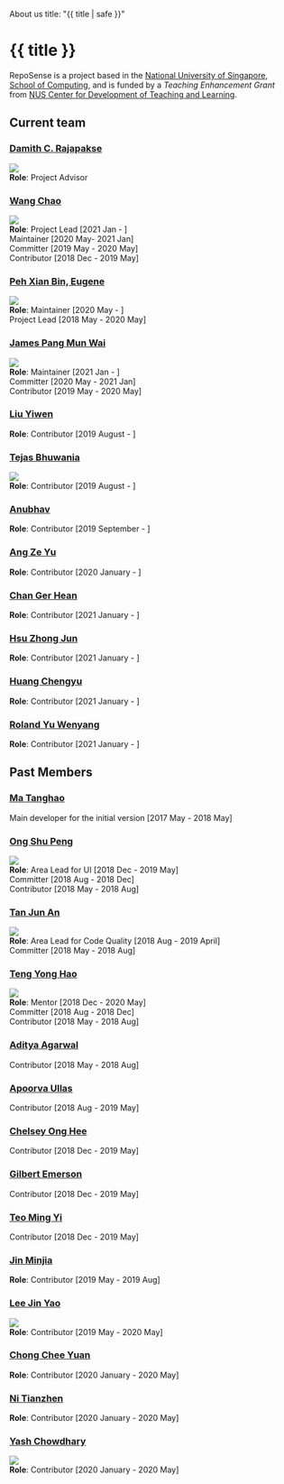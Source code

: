 <variable name="title">About us</variable>
<frontmatter>
  title: "{{ title | safe }}"
</frontmatter>

<h1 class="display-3"><md>{{ title }}</md></h1>

RepoSense is a project based in the [National University of Singapore, School of Computing](http://www.comp.nus.edu.sg/), and is funded by a _Teaching Enhancement Grant_ from [NUS Center for Development of Teaching and Learning](http://www.cdtl.nus.edu.sg/).

<!-- ==================================================================================================== -->

## Current team

### [Damith C. Rajapakse](http://www.comp.nus.edu.sg/~damithch)
![](https://avatars.githubusercontent.com/u/1673303?s=150&v=4)<br/>
**Role**: Project Advisor

<!-- ------------------------------------------------------------------------------------------------------ -->

### [Wang Chao](https://github.com/fzdy1914)
![](https://avatars3.githubusercontent.com/u/35621726?s=150&v=4)<br/>
**Role**: Project Lead [2021 Jan - ]<br/>
Maintainer [2020 May- 2021 Jan]<br/>
Committer [2019 May - 2020 May]<br/>
Contributor [2018 Dec - 2019 May]<br/>

<!-- ------------------------------------------------------------------------------------------------------ -->

### [Peh Xian Bin, Eugene](https://github.com/eugenepeh)
![](https://avatars.githubusercontent.com/u/19277206?s=150&v=4)<br/>
**Role**: Maintainer [2020 May - ]<br/>
Project Lead [2018 May - 2020 May]<br/>
<!-- ------------------------------------------------------------------------------------------------------ -->

### [James Pang Mun Wai](https://github.com/jamessspanggg)
![](https://avatars1.githubusercontent.com/u/32864116?s=150&v=4)<br/>
**Role**: Maintainer [2021 Jan - ]<br/>
Committer [2020 May - 2021 Jan]<br/>
Contributor [2019 May - 2020 May]<br/>

<!-- ------------------------------------------------------------------------------------------------------ -->

### [Liu Yiwen](https://github.com/0blivious)
**Role**: Contributor [2019 August - ]<br/>

<!-- ------------------------------------------------------------------------------------------------------ -->

### [Tejas Bhuwania](https://github.com/Tejas2805)
![](https://avatars2.githubusercontent.com/u/35946746?s=150&v=4)<br/>
**Role**: Contributor [2019 August - ]<br/>

<!-- ------------------------------------------------------------------------------------------------------ -->

### [Anubhav](https://github.com/anubh-v)
**Role**: Contributor [2019 September - ]<br/>

<!-- ------------------------------------------------------------------------------------------------------ -->

### [Ang Ze Yu](https://github.com/ang-zeyu)
**Role**: Contributor [2020 January - ]<br/>

<!-- ------------------------------------------------------------------------------------------------------ -->

### [Chan Ger Hean](https://github.com/gerhean)
**Role**: Contributor [2021 January - ]<br/>

<!-- ------------------------------------------------------------------------------------------------------ -->

### [Hsu Zhong Jun](https://github.com/dcshzj)
**Role**: Contributor [2021 January - ]<br/>

<!-- ------------------------------------------------------------------------------------------------------ -->

### [Huang Chengyu](https://github.com/HCY123902)
**Role**: Contributor [2021 January - ]<br/>

<!-- ------------------------------------------------------------------------------------------------------ -->

### [Roland Yu Wenyang](https://github.com/rolandyuwy)
**Role**: Contributor [2021 January - ]<br/>

<!-- ------------------------------------------------------------------------------------------------------ -->

## Past Members

### [Ma Tanghao](https://github.com/harryggg)
Main developer for the initial version [2017 May - 2018 May]

<!-- ------------------------------------------------------------------------------------------------------ -->

### [Ong Shu Peng](https://github.com/ongspxm)
![](https://avatars0.githubusercontent.com/u/1430854?s=150&v=4)<br/>
**Role**: Area Lead for UI [2018 Dec - 2019 May]<br/>
Committer [2018 Aug - 2018 Dec]<br/>
Contributor [2018 May - 2018 Aug]<br/>

<!-- ------------------------------------------------------------------------------------------------------ -->

### [Tan Jun An](https://github.com/yamidark)
![](https://avatars3.githubusercontent.com/u/18352498?s=150&v=4)<br/>
**Role**: Area Lead for Code Quality [2018 Aug - 2019 April]<br/>
Committer [2018 May - 2018 Aug]<br/>

<!-- ------------------------------------------------------------------------------------------------------ -->

### [Teng Yong Hao](https://github.com/yong24s)
![](https://avatars2.githubusercontent.com/u/2003406?s=150&v=4)<br/>
**Role**: 
Mentor [2018 Dec - 2020 May]<br/>
Committer [2018 Aug - 2018 Dec]<br/>
Contributor [2018 May - 2018 Aug]<br/>

<!-- ------------------------------------------------------------------------------------------------------ -->

### [Aditya Agarwal](https://github.com/adityaa1998)
Contributor [2018 May - 2018 Aug]

<!-- ------------------------------------------------------------------------------------------------------ -->

### [Apoorva Ullas](https://github.com/apoorva17)
Contributor [2018 Aug - 2019 May]

<!-- ------------------------------------------------------------------------------------------------------ -->

### [Chelsey Ong Hee](https://github.com/chelseyong)
Contributor [2018 Dec - 2019 May]

<!-- ------------------------------------------------------------------------------------------------------ -->

### [Gilbert Emerson](https://github.com/emer7)
Contributor [2018 Dec - 2019 May]

<!-- ------------------------------------------------------------------------------------------------------ -->

### [Teo Ming Yi](https://github.com/myteo)
Contributor [2018 Dec - 2019 May]

<!-- ------------------------------------------------------------------------------------------------------ -->

### [Jin Minjia](https://github.com/bluein-green)
**Role**: Contributor [2019 May - 2019 Aug]<br/>

<!-- ------------------------------------------------------------------------------------------------------ -->

### [Lee Jin Yao](https://github.com/jylee-git)
![](https://avatars3.githubusercontent.com/u/35756209?s=150&v=4)<br/>
**Role**: Contributor [2019 May - 2020 May]<br/>

<!-- ------------------------------------------------------------------------------------------------------ -->

### [Chong Chee Yuan](https://github.com/ccyccyccy)
**Role**: Contributor [2020 January - 2020 May]<br/>

<!-- ------------------------------------------------------------------------------------------------------ -->

### [Ni Tianzhen](https://github.com/niqiukun)
**Role**: Contributor [2020 January - 2020 May]<br/>

<!-- ------------------------------------------------------------------------------------------------------ -->

### [Yash Chowdhary](https://github.com/yash-chowdhary)
![](https://avatars2.githubusercontent.com/u/21968718?s=150&v=4)<br/>
**Role**: Contributor [2020 January - 2020 May]<br/>
